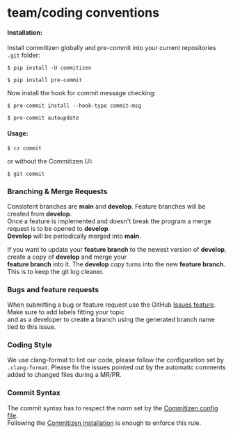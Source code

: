 # team/coding conventions

#### Installation:

Install commitizen globally and pre-commit into your current repositories `.git` folder:

```
$ pip install -U commitizen

$ pip install pre-commit
```

Now install the hook for commit message checking:

```
$ pre-commit install --hook-type commit-msg

$ pre-commit autoupdate
```

#### Usage:

`$ cz commit`

or without the Commitizen UI:

`$ git commit`

### Branching & Merge Requests

Consistent branches are **main** and **develop**. Feature branches will be created from **develop**.\
Once a feature is implemented and doesn't break the program a merge request is to be opened to **develop**.\
**Develop** will be periodically merged into **main**.

If you want to update your **feature branch** to the newest version of **develop**, create a copy of **develop** and merge your\
**feature branch** into it. The **develop** copy turns into the new **feature branch**. This is to keep the git log cleaner.

### Bugs and feature requests

When submitting a bug or feature request use the GitHub [Issues feature](https://github.com/Epitech-R-Type/R-Type/issues). Make sure to add labels fitting your topic\
and as a developer to create a branch using the generated branch name tied to this issue.

### Coding Style

We use clang-format to lint our code, please follow the configuration set by `.clang-format`. Please fix the issues pointed out by the automatic comments added to changed files during a MR/PR.

### Commit Syntax

The commit syntax has to respect the norm set by the [Commitizen config file](https://github.com/Epitech-R-Type/R-Type/blob/main/.cz.json).\
Following the [Commitizen installation](team-coding-conventions.md#installation) is enough to enforce this rule.
